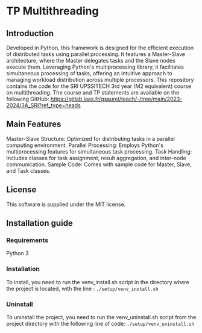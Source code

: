 # TP Multithreading
## Introduction
Developed in Python, this framework is designed for the efficient execution of distributed tasks using parallel processing. It features a Master-Slave architecture, where the Master delegates tasks and the Slave nodes execute them. Leveraging Python's multiprocessing library, it facilitates simultaneous processing of tasks, offering an intuitive approach to managing workload distribution across multiple processors. This repository contains the code for the SRI UPSSITECH 3rd year (M2 equivalent) course on multithreading. The course and TP statements are available on the following GitHub: https://gitlab.laas.fr/gsaurel/teach/-/tree/main/2023-2024/3A_SRI?ref_type=heads

## Main Features
Master-Slave Structure: Optimized for distributing tasks in a parallel computing environment.
Parallel Processing: Employs Python's multiprocessing features for simultaneous task processing.
Task Handling: Includes classes for task assignment, result aggregation, and inter-node communication.
Sample Code: Comes with sample code for Master, Slave, and Task classes.

## License 
This software is supplied under the MIT license.

## Installation guide
### Requirements
Python 3
### Installation
To install, you need to run the venv_install.sh script in the directory where the project is located, with the line :
``./setup/venv_install.sh``
### Uninstall
To uninstall the project, you need to run the venv_uninstall.sh script from the project directory with the following line of code:
``./setup/venv_uninstall.sh``

